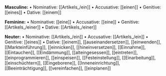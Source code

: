 **Masculine:**
• Nominative: [[Artikels_/ein]]
• Accusative: [[einen]]
• Genitive: [[eines]]
• Dative: [[einem]]

**Feminine:**
• Nominative: [[eine]]
• Accusative: [[eine]]
• Genitive: [[Artikels_/einer]]
• Dative: [[Artikels_/einer]]

**Neuter:**
• Nominative: [[Artikels_/ein]]
• Accusative: [[Artikels_/ein]]
• Genitive: [[eines]]
• Dative: [[einem]], [[auseinandersetzen]], [[einwenden]], [[Markteinführung]], [[einnicken]], [[hineinversetzen]], [[Einnahme]], [[Eintauchen]], [[Eindämmung]], [[alteingesessen]], [[eintreten]], [[einprogrammieren]], [[einspeisen]], [[Festeinstellung]], [[Einarbeitung]], [[einschüchtern]], [[Eingeborene]], [[Inneneinrichtung]], [[Beeinträchtigung]], [[vereinfachen]], [[einplanen]]